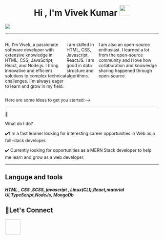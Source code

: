 <!-- hello everyone 👋 i'm &#128512; chhavi ... -->

<h1 align="center">Hi , I'm Vivek Kumar <img src="https://media.giphy.com/media/hvRJCLFzcasrR4ia7z/giphy.gif" width="35"></h1>
<!--<div align="center">
<img src="https://user-images.githubusercontent.com/5713670/87202985-820dcb80-c2b6-11ea-9f56-7ec461c497c3.gif"/>
</div>-->
     <a href="#" align="center"><img src="https://readme-typing-svg.herokuapp.com?color=FFF&center=true&lines=1500%2B+Hours+of+Coding+Experience;Data+Structure;Algorithm;MERN;Full+Stack+Web+Developer"></img></a>
     <hr/>
     <div style="display:flex">
    <p align="left" style="max-width:40%">
Hi, I'm Vivek, a passionate software developer with extensive knowledge in HTML, CSS, JavaScript, React, and Node.js. I bring innovative and efficient solutions to complex technical challenges. I'm always eager to learn and grow in my field.

I am skilled in HTML, CSS, Javascript, ReactJS. I am good in data structure and algorithms.

I am also an open-source enthusiast. I learned a lot from the open-source community and I love how collaboration and knowledge sharing happened through open-source.

</p>

</div>

Here are some ideas to get you started:-->

<hr/>
🌱<p> What do I do? </p>

✔️I'm a fast learner looking for interesting career opportunities in Web as a full-stack developer.

✔️ Currently looking for opportunities as a MERN Stack developer to help me learn and grow as a web developer.

<hr/>
<h2>Languge and tools</h2>
<h5>HTML , CSS ,SCSS, javascript , Linux(CLI),React,material UI,TypeScript,NodeJs, MongoDb</h5>

<h2 align="left">🤝Let's Connect</h2>

<a href="https://www.linkedin.com/in/vivekkr2308/" target="blank"><img align="center"   height="50" width="50"/></a>
